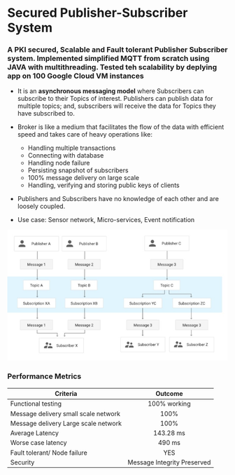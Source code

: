 
# **Secured Publisher-Subscriber System**

### A PKI secured, Scalable and Fault tolerant Publisher Subscriber system. Implemented simplified MQTT from scratch using JAVA with multithreading. Tested teh scalability by deplying app on 100 Google Cloud VM instances

* It is an **asynchronous messaging model** where Subscribers can subscribe to
their Topics of interest. Publishers can publish data for multiple topics; and,
subscribers will receive the data for Topics they have subscribed to.
* Broker is like a medium that facilitates the flow of the data with efficient
speed and takes care of heavy operations like:
  * Handling multiple transactions
  * Connecting with database
  * Handling node failure
  * Persisting snapshot of subscribers
  * 100% message delivery on large scale
  * Handling, verifying and storing public keys of clients

* Publishers and Subscribers have no knowledge of each other and are loosely
coupled.
* Use case: Sensor network, Micro-services, Event notification

![alt text](https://github.com/parikshitdeshmukh/SecuredPublisherSubscriber/blob/master/Documentation/pubsub.jpg)

### Performance Metrics


| Criteria        | Outcome           |
| ------------- |:-------------:|
| Functional testing     | 100% working |
| Message delivery small scale network | 100%      |
| Message delivery Large scale network | 100%      |
| Average Latency | 143.28 ms     |
| Worse case latency | 490 ms |
| Fault tolerant/ Node failure | YES |
| Security | Message Integrity Preserved |
